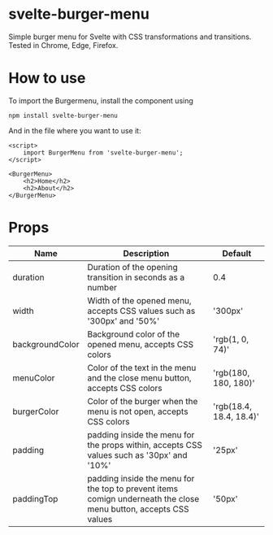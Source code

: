 # svelte-burger-menu
Simple burger menu for Svelte with CSS transformations and transitions. Tested in Chrome, Edge, Firefox.

# How to use
To import the Burgermenu, install the component using 
```
npm install svelte-burger-menu
```

And in the file where you want to use it:
```
<script>
    import BurgerMenu from 'svelte-burger-menu';
</script>

<BurgerMenu>
    <h2>Home</h2>
    <h2>About</h2>
</BurgerMenu>
```

# Props
| Name             | Description                                                                                                     | Default                 |
| ---------------- | --------------------------------------------------------------------------------------------------------------- | ----------------------- |
| duration         | Duration of the opening transition in seconds as a number                                                       | 0.4                     |
| width            | Width of the opened menu, accepts CSS values such as '300px' and '50%'                                          | '300px'                 | 
| backgroundColor  | Background color of the opened menu, accepts CSS colors                                                         |'rgb(1, 0, 74)'          |
| menuColor        | Color of the text in the menu and the close menu button, accepts CSS colors                                     | 'rgb(180, 180, 180)'    |
| burgerColor      | Color of the burger when the menu is not open, accepts CSS colors                                               | 'rgb(18.4, 18.4, 18.4)' |
| padding          | padding inside the menu for the props within, accepts CSS values such as '30px' and '10%'                       | '25px'                  |
| paddingTop       | padding inside the menu for the top to prevent items comign underneath the close menu button, accepts CSS values| '50px'                  |

